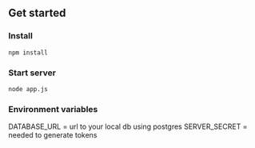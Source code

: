 ## Get started

### Install

`npm install`

### Start server

`node app.js`

### Environment variables

DATABASE_URL = url to your local db using postgres
SERVER_SECRET = needed to generate tokens
